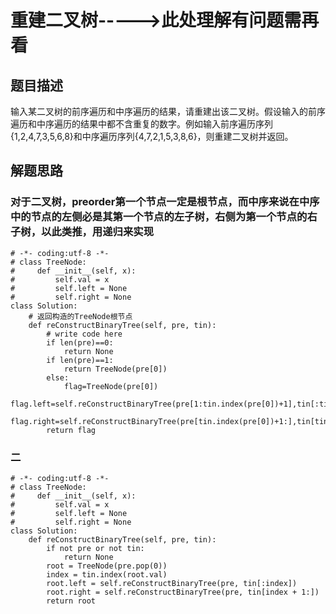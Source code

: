 # 重建二叉树----->此处理解有问题需再看
## 题目描述
输入某二叉树的前序遍历和中序遍历的结果，请重建出该二叉树。假设输入的前序遍历和中序遍历的结果中都不含重复的数字。例如输入前序遍历序列{1,2,4,7,3,5,6,8}和中序遍历序列{4,7,2,1,5,3,8,6}，则重建二叉树并返回。
## 解题思路
### 对于二叉树，preorder第一个节点一定是根节点，而中序来说在中序中的节点的左侧必是其第一个节点的左子树，右侧为第一个节点的右子树，以此类推，用递归来实现
```
# -*- coding:utf-8 -*-
# class TreeNode:
#     def __init__(self, x):
#         self.val = x  
#         self.left = None
#         self.right = None
class Solution:
    # 返回构造的TreeNode根节点
    def reConstructBinaryTree(self, pre, tin):
        # write code here
        if len(pre)==0:
            return None
        if len(pre)==1:
            return TreeNode(pre[0])
        else:
            flag=TreeNode(pre[0])
            flag.left=self.reConstructBinaryTree(pre[1:tin.index(pre[0])+1],tin[:tin.index(pre[0])])
            flag.right=self.reConstructBinaryTree(pre[tin.index(pre[0])+1:],tin[tin.index(pre[0])+1:])
        return flag
```
### 二
```
# -*- coding:utf-8 -*-
# class TreeNode:
#     def __init__(self, x):
#         self.val = x  
#         self.left = None
#         self.right = None
class Solution:               
    def reConstructBinaryTree(self, pre, tin):
        if not pre or not tin:
            return None
        root = TreeNode(pre.pop(0))
        index = tin.index(root.val)
        root.left = self.reConstructBinaryTree(pre, tin[:index])
        root.right = self.reConstructBinaryTree(pre, tin[index + 1:])
        return root
```
